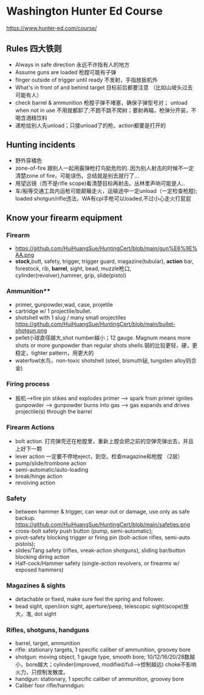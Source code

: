 # Washington Hunter Ed Course
https://www.hunter-ed.com/course/

## Rules 四大铁则
- Always in safe direction 永远不许指有人的地方
- Assume guns are loaded 枪膛可能有子弹
- finger outside of trigger until ready 不发射，手指放扳机外
- What's in front of and behind target 目标前后都要注意 （比如山坡头过去可能有人）
- check barrel & ammunition 枪膛子弹不堵塞，确保子弹型号对； unload when not in use 不用就都卸了;不跑不跳不爬树；要射再瞄，枪弹分开装，不喝含酒精饮料
- 递枪给别人先unload；只接unload了的枪。action都要是打开的

## Hunting incidents
- 野外穿橘色 
- zone-of-fire 跟别人一起用霰弹枪打鸟挺危险的..因为别人射击的时候不一定清楚zone of fire，可能误伤。总结就是别去就行了...
- 用望远镜（而不是rifle scope)看清楚目标再射击。丛林里声响可能是人..
- 车/船等交通工具内运枪可能颠簸走火，运输途中一定unload（一定检查枪膛); loaded shotgun/rifle违法，WA有cpl手枪可以loaded,不过小心走火打屁屁

## Know your firearm equipment
### Firearm
- https://github.com/HuiHuangSue/HuntingCert/blob/main/gun%E6%9E%AA.png
- **stock**,butt, safety, trigger, trigger guard, magazine(tubular), **action** bar, forestock, rib, **barrel**, sight, bead, muzzle枪口, cylinder(revolver),hammer, grip, slide(pistol)
### Ammunition**
  - primer, gunpowder,wad, case, projetile
  - cartridge w/ 1 projectile/bullet.
  - shotshell with 1 slug / many small orojectiles https://github.com/HuiHuangSue/HuntingCert/blob/main/bullet-shotgun.png
  - pellet小球直径越大,shot number越小；12 gauge. Magnum means more shots or more gunpowder than regular shots shells.钢的比铅更轻，硬，更稳定，tighter pattern，用更大的
  - waterfowl水鸟，non-toxic shotshell (steel, bismuth铋, tungsten alloy钨合金)
### Firing process
- 扳机-->fire pin stikes and explodes primer --> spark from primer ignites gunpowder --> gunpowder burns into gas --> gas expands and drives projectile(s) through the barrel
### Firearm Actions
- bolt action. 打完弹壳还在枪膛里，重新上膛会把之前的空弹壳弹出去，并且上好下一颗
- lever action 一定要不停地eject，到空。检查magazine和枪膛 （2层）
- pump/slide/trombone action 
- semi-automatic/auto-loading 
- break/hinge action
- revolving action
### Safety
- between hammer & trigger,  can wear out or damage, use only as safe backup. https://github.com/HuiHuangSue/HuntingCert/blob/main/safeties.png
- cross-bolt safety push button (pump, semi-automatic); 
- pivot-safety blocking trigger or firing pin (bolt-action rifles, semi-auto pistols); 
- slides/Tang safety (rifles, vreak-action shotguns), sliding bar/button blocking diring action
- Half-cock/Hammer safety (single-action revolvers, or firearms w/ exposed hammers)
### Magazines & sights
- detachable or fixed, make sure feel the spring and follower. 
- bead sight, open/iron sight, aperture/peep, telescopic sight(scope)放大，准, dot sight
### Rifles, shotguns, handguns
- barrel, target, ammunition
- rifle: stationary targets, 1 specific caliber of ammunition, groovey bore
- shotgun: moving object, 1 gauge type, smooth bore; 10/12/16/20/28数越小，bore越大；cylinder(improved, modified/full-->控制越远) choke不影响火力，只控制发散度。
- handgun: stationary, 1 specific caliber of ammunition, groovey bore
- Caliber foor rifle/hanndgun: 


